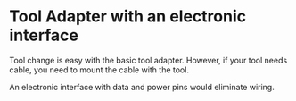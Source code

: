 # Tool Adapter with an electronic interface

Tool change is easy with the basic tool adapter.
However, if your tool needs cable, you need to mount the cable with the tool.

An electronic interface with data and power pins would eliminate wiring.
